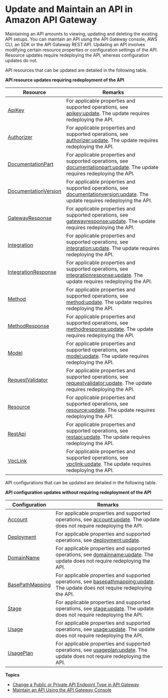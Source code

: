 # Update and Maintain an API in Amazon API Gateway<a name="updating-api"></a>

Maintaining an API amounts to viewing, updating and deleting the existing API setups\. You can maintain an API using the API Gateway console, AWS CLI, an SDK or the API Gateway REST API\. Updating an API involves modifying certain resource properties or configuration settings of the API\. Resource updates require redeploying the API, whereas configuration updates do not\. 

API resources that can be updated are detailed in the following table\.


**API resource updates requiring redeployment of the API**  

| Resource | Remarks | 
| --- | --- | 
| [ApiKey](https://docs.aws.amazon.com/apigateway/api-reference/resource/api-key/) | For applicable properties and supported operations, see [apikey:update](https://docs.aws.amazon.com/apigateway/api-reference/link-relation/apikey-update/#remarks)\. The update requires redeploying the API\. | 
| [Authorizer](https://docs.aws.amazon.com/apigateway/api-reference/resource/authorizer/) | For applicable properties and supported operations, see [authorizer:update](https://docs.aws.amazon.com/apigateway/api-reference/link-relation/authorizer-update/#remarks)\. The update requires redeploying the API\. | 
| [DocumentationPart](https://docs.aws.amazon.com/apigateway/api-reference/resource/documentation-part/) | For applicable properties and supported operations, see [documentationpart:update](https://docs.aws.amazon.com/apigateway/api-reference/link-relation/documentationpart-update/#remarks)\. The update requires redeploying the API\. | 
| [DocumentationVersion](https://docs.aws.amazon.com/apigateway/api-reference/resource/documentation-version/) | For applicable properties and supported operations, see [documentationversion:update](https://docs.aws.amazon.com/apigateway/api-reference/link-relation/documentationversion-update/#remarks)\. The update requires redeploying the API\. | 
| [GatewayResponse](https://docs.aws.amazon.com/apigateway/api-reference/resource/gateway-response/) | For applicable properties and supported operations, see [gatewayresponse:update](https://docs.aws.amazon.com/apigateway/api-reference/link-relation/gatewayresponse-update/#remarks)\. The update requires redeploying the API\. | 
| [Integration](https://docs.aws.amazon.com/apigateway/api-reference/resource/integration/) |  For applicable properties and supported operations, see [integration:update](https://docs.aws.amazon.com/apigateway/api-reference/link-relation/integration-update/#remarks)\. The update requires redeploying the API\.  | 
| [IntegrationResponse](https://docs.aws.amazon.com/apigateway/api-reference/resource/integration-response/) | For applicable properties and supported operations, see [integrationresponse:update](https://docs.aws.amazon.com/apigateway/api-reference/link-relation/integrationresponse-update/#remarks)\. The update requires redeploying the API\. | 
| [Method](https://docs.aws.amazon.com/apigateway/api-reference/resource/method/) | For applicable properties and supported operations, see [method:update](https://docs.aws.amazon.com/apigateway/api-reference/link-relation/method-update/#remarks)\. The update requires redeploying the API\. | 
| [MethodResponse](https://docs.aws.amazon.com/apigateway/api-reference/resource/method-response/) | For applicable properties and supported operations, see [methodresponse:update](https://docs.aws.amazon.com/apigateway/api-reference/link-relation/methodresponse-update/#remarks)\. The update requires redeploying the API\. | 
| [Model](https://docs.aws.amazon.com/apigateway/api-reference/resource/model/) | For applicable properties and supported operations, see [model:update](https://docs.aws.amazon.com/apigateway/api-reference/link-relation/model-update/#remarks)\. The update requires redeploying the API\. | 
| [RequestValidator](https://docs.aws.amazon.com/apigateway/api-reference/resource/request-validator/) | For applicable properties and supported operations, see [requestvalidator:update](https://docs.aws.amazon.com/apigateway/api-reference/link-relation/requestvalidator-update/#remarks)\. The update requires redeploying the API\. | 
| [Resource](https://docs.aws.amazon.com/apigateway/api-reference/resource/resource/) | For applicable properties and supported operations, see [resource:update](https://docs.aws.amazon.com/apigateway/api-reference/link-relation/resource-update/#remarks)\. The update requires redeploying the API\. | 
| [RestApi](https://docs.aws.amazon.com/apigateway/api-reference/link-relation/restapi-update/#remarks) | For applicable properties and supported operations, see [restapi:update](https://docs.aws.amazon.com/apigateway/api-reference/link-relation/restapi-update/#remarks)\. The update requires redeploying the API\. | 
| [VpcLink](https://docs.aws.amazon.com/apigateway/api-reference/resource/vpc-link/) | For applicable properties and supported operations, see [vpclink:update](https://docs.aws.amazon.com/apigateway/api-reference/link-relation/vpclink-update/#remarks)\. The update requires redeploying the API\. | 

 API configurations that can be updated are detailed in the following table\.


**API configuration updates without requiring redeployment of the API**  

| Configuration | Remarks | 
| --- | --- | 
| [Account](https://docs.aws.amazon.com/apigateway/api-reference/resource/account/) |  For applicable properties and supported operations, see [account:update](https://docs.aws.amazon.com/apigateway/api-reference/link-relation/account-update/#remarks)\. The update does not require redeploying the API\.  | 
| [Deployment](https://docs.aws.amazon.com/apigateway/api-reference/resource/deployment/) | For applicable properties and supported operations, see [deployment:update](https://docs.aws.amazon.com/apigateway/api-reference/link-relation/deployment-update/#remarks)\.  | 
| [DomainName](https://docs.aws.amazon.com/apigateway/api-reference/resource/domain-name/) | For applicable properties and supported operations, see [domainname:update](https://docs.aws.amazon.com/apigateway/api-reference/link-relation/domainname-update/#remarks)\. The update does not require redeploying the API\. | 
| [BasePathMapping](https://docs.aws.amazon.com/apigateway/api-reference/resource/base-path-mapping/) |  For applicable properties and supported operations, see [basepathmapping:update](https://docs.aws.amazon.com/apigateway/api-reference/link-relation/basepathmapping-update/#remarks)\. The update does not require redeploying the API\.  | 
| [Stage](https://docs.aws.amazon.com/apigateway/api-reference/resource/stage/) |  For applicable properties and supported operations, see [stage:update](https://docs.aws.amazon.com/apigateway/api-reference/link-relation/stage-update/#remarks)\. The update does not require redeploying the API\.  | 
| [Usage](https://docs.aws.amazon.com/apigateway/api-reference/resource/usage/) |  For applicable properties and supported operations, see [usage:update](https://docs.aws.amazon.com/apigateway/api-reference/link-relation/usage-update/#remarks)\. The update does not require redeploying the API\.  | 
| [UsagePlan](https://docs.aws.amazon.com/apigateway/api-reference/resource/usage-plan/) | For applicable properties and supported operations, see [usageplan:update](https://docs.aws.amazon.com/apigateway/api-reference/link-relation/usageplan-update/#remarks)\. The update does not require redeploying the API\. | 

**Topics**
+ [Change a Public or Private API Endpoint Type in API Gateway](apigateway-api-migration.md)
+ [Maintain an API Using the API Gateway Console](maintain-api-using-console.md)